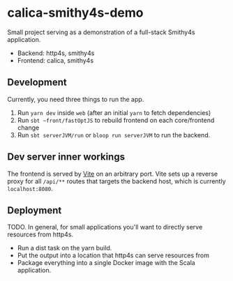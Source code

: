 # calica-smithy4s-demo

Small project serving as a demonstration of a full-stack Smithy4s application.

- Backend: http4s, smithy4s
- Frontend: calica, smithy4s

## Development

Currently, you need three things to run the app.

1. Run `yarn dev` inside `web` (after an initial `yarn` to fetch dependencies)
2. Run `sbt ~front/fastOptJS` to rebuild frontend on each core/frontend change
3. Run `sbt serverJVM/run` or `bloop run serverJVM` to run the backend.

## Dev server inner workings

The frontend is served by [Vite](https://vitejs.dev/) on an arbitrary port.
Vite sets up a reverse proxy for all `/api/**` routes that targets the backend host, which is currently
`localhost:8080`.

## Deployment

TODO. In general, for small applications you'll want to directly serve resources from http4s.

- Run a dist task on the yarn build.
- Put the output into a location that http4s can serve resources from
- Package everything into a single Docker image with the Scala application.
